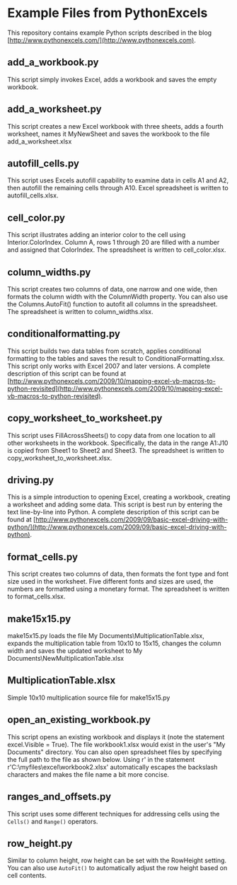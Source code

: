 Example Files from PythonExcels
===============================

This repository contains example Python scripts described in the blog [http://www.pythonexcels.com/](http://www.pythonexcels.com).

add_a_workbook.py
-----------------

This script simply invokes Excel, adds a workbook and saves the empty workbook.

add_a_worksheet.py
------------------

This script creates a new Excel workbook with three sheets, adds a fourth worksheet, names it MyNewSheet and saves the workbook to the file add_a_worksheet.xlsx

autofill_cells.py
-----------------

This script uses Excels autofill capability to examine data in cells A1 and A2, then autofill the remaining cells through A10.  Excel spreadsheet is written to autofill_cells.xlsx.

cell_color.py
-------------

This script illustrates adding an interior color to the cell using Interior.ColorIndex.  Column A, rows 1 through 20 are filled with a number and assigned that ColorIndex.  The spreadsheet is written to cell_color.xlsx.

column_widths.py
----------------

This script creates two columns of data, one narrow and one wide, then formats the column width with the ColumnWidth property.  You can also use the Columns.AutoFit() function to autofit all columns in the spreadsheet.  The spreadsheet is written to column_widths.xlsx.

conditionalformatting.py
------------------------

This script builds two data tables from scratch, applies conditional formatting to the tables and saves the result to ConditionalFormatting.xlsx.  This script only works with Excel 2007 and later versions.  A complete description of this script can be found at  [http://www.pythonexcels.com/2009/10/mapping-excel-vb-macros-to-python-revisited](http://www.pythonexcels.com/2009/10/mapping-excel-vb-macros-to-python-revisited).  

copy_worksheet_to_worksheet.py
------------------------------

This script uses FillAcrossSheets() to copy data from one location to all other worksheets in the workbook.  Specifically, the data in the range A1:J10 is copied from Sheet1 to Sheet2 and Sheet3.  The spreadsheet is written to copy_worksheet_to_worksheet.xlsx.

driving.py
----------

This is a simple introduction to opening Excel, creating a workbook, creating a worksheet and adding some data.  This script is best run by entering the text line-by-line into Python. A complete description of this script can be found at  [http://www.pythonexcels.com/2009/09/basic-excel-driving-with-python/](http://www.pythonexcels.com/2009/09/basic-excel-driving-with-python).  

format_cells.py
---------------

This script creates two columns of data, then formats the font type and font size used in the worksheet.  Five different fonts and sizes are used, the numbers are formatted using a monetary format.  The spreadsheet is written to format_cells.xlsx.

make15x15.py
------------

make15x15.py loads the file My Documents\MultiplicationTable.xlsx, expands the multiplication table from 10x10 to 15x15, changes the column width and saves the updated worksheet to My Documents\NewMultiplicationTable.xlsx

MultiplicationTable.xlsx
------------------------

Simple 10x10 multiplication source file for make15x15.py

open_an_existing_workbook.py
----------------------------

This script opens an existing workbook and displays it (note the statement excel.Visible = True).  The file workbook1.xlsx would exist in the user's "My Documents" directory.  You can also open spreadsheet files by specifying the full path to the file as shown below.  Using r' in the statement r'C:\myfiles\excel\workbook2.xlsx' automatically escapes the backslash characters and makes the file name a bit more concise. 

ranges_and_offsets.py
---------------------

This script uses some different techniques for addressing cells using the <code>Cells()</code> and <code>Range()</code> operators. 

row_height.py
-------------

Similar to column height, row height can be set with the RowHeight setting.  You can also use <code>AutoFit()</code> to automatically adjust the row height based on cell contents.  

[pythonexcels]: http://www.pythonexcels.com
[python-excel]: http://www.python-excel.org

